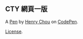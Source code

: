 CTY 網頁一版
--------


A [Pen](https://codepen.io/henrytrueheart/pen/LWQjJb) by [Henry Chou](http://codepen.io/henrytrueheart) on [CodePen](http://codepen.io/).

[License](https://codepen.io/henrytrueheart/pen/LWQjJb/license).